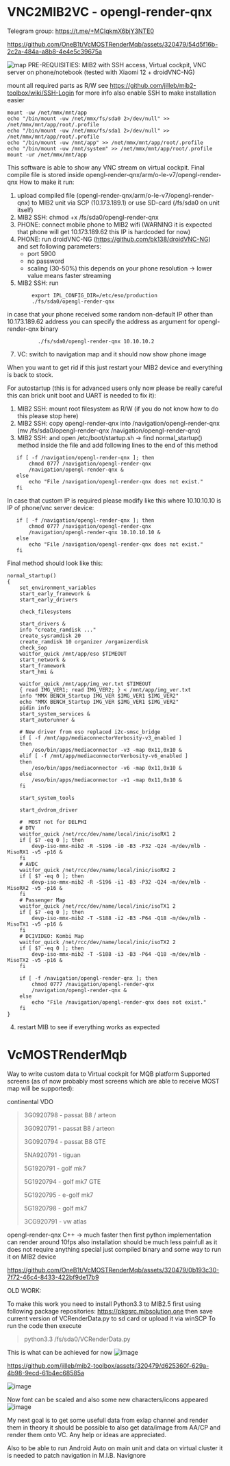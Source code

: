 

# VNC2MIB2VC - opengl-render-qnx

Telegram group:
https://t.me/+MCIqkmX6bjY3NTE0

https://github.com/OneB1t/VcMOSTRenderMqb/assets/320479/54d5f16b-2c2a-484a-a8b8-4e4e5c39675a

![map](https://github.com/OneB1t/VcMOSTRenderMqb/assets/320479/52123bb5-55de-4fb4-871c-195b8fcebdc3)
PRE-REQUISITIES: MIB2 with SSH access, Virtual cockpit, VNC server on phone/notebook (tested with Xiaomi 12 + droidVNC-NG)







mount all required parts as R/W see https://github.com/jilleb/mib2-toolbox/wiki/SSH-Login for more info also enable SSH to make installation easier

```
mount -uw /net/mmx/mnt/app
echo "/bin/mount -uw /net/mmx/fs/sda0 2>/dev/null" >> /net/mmx/mnt/app/root/.profile
echo "/bin/mount -uw /net/mmx/fs/sda1 2>/dev/null" >> /net/mmx/mnt/app/root/.profile
echo "/bin/mount -uw /mnt/app" >> /net/mmx/mnt/app/root/.profile
echo "/bin/mount -uw /mnt/system" >> /net/mmx/mnt/app/root/.profile
mount -ur /net/mmx/mnt/app
```


This software is able to show any VNC stream on virtual cockpit. Final compile file is stored inside opengl-render-qnx/arm/o-le-v7/opengl-render-qnx 
How to make it run:
1) upload compiled file (opengl-render-qnx/arm/o-le-v7/opengl-render-qnx) to MIB2 unit via SCP (10.173.189.1) or use SD-card (/fs/sda0 on unit itself)
2) MIB2 SSH: chmod +x /fs/sda0/opengl-render-qnx
3) PHONE: connect mobile phone to MIB2 wifi (WARNING it is expected that phone will get 10.173.189.62 this IP is hardcoded for now)
4) PHONE: run droidVNC-NG (https://github.com/bk138/droidVNC-NG) and set following parameters:
   - port 5900
   - no password
   - scaling (30-50%) this depends on your phone resolution -> lower value means faster streaming
5) MIB2 SSH: run
 ```
         export IPL_CONFIG_DIR=/etc/eso/production
         ./fs/sda0/opengl-render-qnx
 ```
 in case that your phone received some random non-default IP other than 10.173.189.62 address you can specify the address as argument for opengl-render-qnx binary
```
          ./fs/sda0/opengl-render-qnx 10.10.10.2
 ```
7) VC: switch to navigation map and it should now show phone image

When you want to get rid if this just restart your MIB2 device and everything is back to stock.

For autostartup (this is for advanced users only now please be really careful this can brick unit boot and UART is needed to fix it):
1. MIB2 SSH: mount root filesystem as R/W (if you do not know how to do this please stop here)
2. MIB2 SSH: copy opengl-render-qnx into /navigation/opengl-render-qnx (mv /fs/sda0/opengl-render-qnx /navigation/opengl-render-qnx)
3. MIB2 SSH: and open /etc/boot/startup.sh -> find normal_startup() method inside the file and add following lines to the end of this method
 ```  
    if [ -f /navigation/opengl-render-qnx ]; then
        chmod 0777 /navigation/opengl-render-qnx
        /navigation/opengl-render-qnx &
    else
        echo "File /navigation/opengl-render-qnx does not exist."
    fi
```

In case that custom IP is required please modify like this where 10.10.10.10 is IP of phone/vnc server device:
 ```  
    if [ -f /navigation/opengl-render-qnx ]; then
        chmod 0777 /navigation/opengl-render-qnx
        /navigation/opengl-render-qnx 10.10.10.10 &
    else
        echo "File /navigation/opengl-render-qnx does not exist."
    fi
```

Final method should look like this:
```
normal_startup()
{
    set_environment_variables
    start_early_framework &
    start_early_drivers

    check_filesystems

    start_drivers &
    info "create_ramdisk ..."
    create_sysramdisk 20
    create_ramdisk 10 organizer /organizerdisk
    check_sop
    waitfor_quick /mnt/app/eso $TIMEOUT
    start_network &
    start_framework
    start_hmi &

    waitfor_quick /mnt/app/img_ver.txt $TIMEOUT
    { read IMG_VER1; read IMG_VER2; } < /mnt/app/img_ver.txt
    info "MMX BENCH_Startup IMG_VER $IMG_VER1 $IMG_VER2"
    echo "MMX BENCH_Startup IMG_VER $IMG_VER1 $IMG_VER2"
    pidin info
    start_system_services &
    start_autorunner &

    # New driver from eso replaced i2c-smsc_bridge
    if [ -f /mnt/app/mediaconnectorVerbosity-v3_enabled ]
    then
        /eso/bin/apps/mediaconnector -v3 -map 0x11,0x10 &
    elif [ -f /mnt/app/mediaconnectorVerbosity-v6_enabled ]
    then
        /eso/bin/apps/mediaconnector -v6 -map 0x11,0x10 &
    else
        /eso/bin/apps/mediaconnector -v1 -map 0x11,0x10 &
    fi

    start_system_tools

    start_dvdrom_driver

    #  MOST not for DELPHI
    # DTV
    waitfor_quick /net/rcc/dev/name/local/inic/isoRX1 2
    if [ $? -eq 0 ]; then
        devp-iso-mmx-mib2 -R -S196 -i0 -B3 -P32 -Q24 -m/dev/mlb -MisoRX1 -v5 -p16 &
    fi
    # AVDC
    waitfor_quick /net/rcc/dev/name/local/inic/isoRX2 2
    if [ $? -eq 0 ]; then
        devp-iso-mmx-mib2 -R -S196 -i1 -B3 -P32 -Q24 -m/dev/mlb -MisoRX2 -v5 -p16 &
    fi
    # Passenger Map
    waitfor_quick /net/rcc/dev/name/local/inic/isoTX1 2
    if [ $? -eq 0 ]; then
        devp-iso-mmx-mib2 -T -S188 -i2 -B3 -P64 -Q18 -m/dev/mlb -MisoTX1 -v5 -p16 &
    fi
    # DCIVIDEO: Kombi Map
    waitfor_quick /net/rcc/dev/name/local/inic/isoTX2 2
    if [ $? -eq 0 ]; then
        devp-iso-mmx-mib2 -T -S188 -i3 -B3 -P64 -Q18 -m/dev/mlb -MisoTX2 -v5 -p16 &
    fi

    if [ -f /navigation/opengl-render-qnx ]; then
        chmod 0777 /navigation/opengl-render-qnx
        /navigation/opengl-render-qnx &
    else
        echo "File /navigation/opengl-render-qnx does not exist."
    fi
}
```
4. restart MIB to see if everything works as expected






# VcMOSTRenderMqb
Way to write custom data to Virtual cockpit for MQB platform
Supported screens (as of now probably most screens which are able to receive MOST map will be supported):

continental VDO

> 3G0920798 - passat B8 / arteon
> 
> 3G0920791 - passat B8 / arteon
> 
> 3G0920794 - passat B8 GTE
> 
> 5NA920791 - tiguan
> 
> 5G1920791 - golf mk7
> 
> 5G1920794 - golf mk7 GTE
> 
> 5G1920795 - e-golf mk7
> 
> 5G1920798 - golf mk7
> 
> 3CG920791 - vw atlas

opengl-render-qnx C++ -> much faster then first python implementation can render around 10fps
also installation should be much less painfull as it does not require anything special just compiled binary and some way to run it on MIB2 device


https://github.com/OneB1t/VcMOSTRenderMqb/assets/320479/0b193c30-7f72-46c4-8433-422bf9de17b9


OLD WORK:

To make this work you need to install Python3.3 to MIB2.5 first using following package repositories: https://pkgsrc.mibsolution.one then save current version of VCRenderData.py to sd card or upload it via winSCP
To run the code then execute 

> python3.3 /fs/sda0/VCRenderData.py

This is what can be achieved for now
![image](https://raw.githubusercontent.com/OneB1t/VcMOSTRenderMqb/main/render.bmp)

https://github.com/jilleb/mib2-toolbox/assets/320479/d625360f-629a-4b98-9ecd-61b4ec68585a

![image](https://user-images.githubusercontent.com/320479/280536425-d9cbde9c-9c01-4852-8c2f-9d4c5a4a7283.png)

Now font can be scaled and also some new characters/icons appeared
![image](https://github.com/OneB1t/VcMOSTRenderMqb/assets/320479/25234d56-b886-448c-ae48-5f27bde40418)


My next goal is to get some usefull data from exlap channel and render them in theory it should be possible to also get data/image from AA/CP and render them onto VC. Any help or ideas are appreciated.

Also to be able to run Android Auto on main unit and data on virtual cluster it is needed to patch navigation in M.I.B. Navignore


